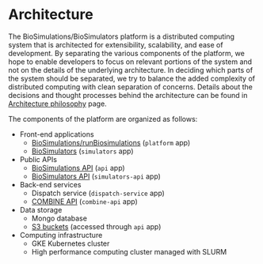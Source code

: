 # Architecture

The BioSimulations/BioSimulators platform is a distributed computing system that is architected for extensibility, scalability, and ease of development. By separating the various components of the platform, we hope to enable developers to focus on relevant portions of the system and not on the details of the underlying architecture. In deciding which parts of the system should be separated, we try to balance the added complexity of distributed computing with clean separation of concerns. Details about the decisions and thought processes behind the architecture can be found in [Architecture philosophy](./philosophy.md) page.

The components of the platform are organized as follows:

- Front-end applications
    - [BioSimulations/runBiosimulations](https://biosimulations.org) (`platform` app)
    - [BioSimulators](https://simulators.org) (`simulators` app)
- Public APIs
    - [BioSimulations API](https://api.biosimulations.org) (`api` app)
    - [BioSimulators API](https://api.biosimulators.org) (`simulators-api` app)
- Back-end services
    - Dispatch service (`dispatch-service` app)
    - [COMBINE API](https://combine.api.biosimulations.org) (`combine-api` app)
- Data storage
    - Mongo database
    - [S3 buckets](https://files.biosimulations.org) (accessed through `api` app)
- Computing infrastructure
    - GKE Kubernetes cluster
    - High performance computing cluster managed with SLURM

